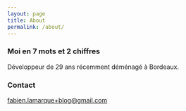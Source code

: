 ```yaml
---
layout: page
title: About
permalink: /about/
---
```


### Moi en 7 mots et 2 chiffres 

Développeur de 29 ans récemment déménagé à Bordeaux.




### Contact 

[fabien.lamarque+blog@gmail.com](mailto:fabien.lamarque+blog@gmail.com)